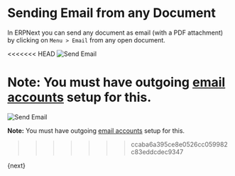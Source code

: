 # Sending Email from any Document

In ERPNext you can send any document as email (with a PDF attachment) by clicking on `Menu > Email` from any open document.

<<<<<<< HEAD
<img class="screenshot" alt="Send Email" src="/docs/assets/img/setup/email/send-email.gif">

**Note:** You must have outgoing [email accounts](/docs/user/manual/en/setting-up/email/email-account.html) setup for this.
=======
<img class="screenshot" alt="Send Email" src="{{docs_base_url}}/assets/img/setup/email/send-email.gif">

**Note:** You must have outgoing [email accounts]({{docs_base_url}}/user/manual/en/setting-up/email/email-account.html) setup for this.
>>>>>>> ccaba6a395ce8e0526cc059982c83eddcdec9347

{next}
